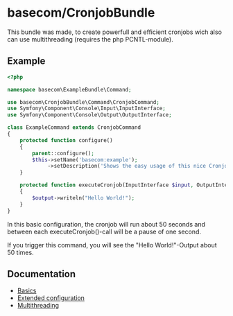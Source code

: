 basecom/CronjobBundle
=====================

This bundle was made, to create powerfull and efficient cronjobs wich also can use multithreading (requires the php PCNTL-module).

Example
-------
``` php
<?php

namespace basecom\ExampleBundle\Command;

use basecom\CronjobBundle\Command\CronjobCommand;
use Symfony\Component\Console\Input\InputInterface;
use Symfony\Component\Console\Output\OutputInterface;

class ExampleCommand extends CronjobCommand
{
	protected function configure()
	{
		parent::configure();
		$this->setName('basecom:example');
		 	 ->setDescription('Shows the easy usage of this nice CronjobBundle');
	}

	protected function executeCronjob(InputInterface $input, OutputInterface $output, $loopcount, $preloopResult = null)
	{
		$output->writeln("Hello World!");
	}
}
```
In this basic configuration, the cronjob will run about 50 seconds and between each executeCronjob()-call will be a pause of one second.

If you trigger this command, you will see the "Hello World!"-Output about 50 times.


Documentation
-------------
* [Basics](http://github.com/basecom/CronjobBundle/master/docs/01-Basics.md)
* [Extended configuration](http://github.com/basecom/CronjobBundle/master/docs/02-Extended.md)
* [Multithreading](http://github.com/basecom/CronjobBundle/master/docs/03-Multithreading.md)

